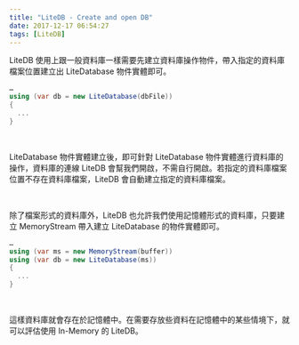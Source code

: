 ```yaml
---
title: "LiteDB - Create and open DB"
date: 2017-12-17 06:54:27
tags: [LiteDB]
---
```


LiteDB 使用上跟一般資料庫一樣需要先建立資料庫操作物件，帶入指定的資料庫檔案位置建立出 LiteDatabase 物件實體即可。  

<!-- More -->

```C#
…
using (var db = new LiteDatabase(dbFile)) 
{
  ... 
}
```

<br/>

 
LiteDatabase 物件實體建立後，即可針對 LiteDatabase 物件實體進行資料庫的操作，資料庫的連線 LiteDB 會幫我們開啟，不需自行開啟。若指定的資料庫檔案位置不存在資料庫檔案，LiteDB 會自動建立指定的資料庫檔案。  

<br/>


除了檔案形式的資料庫外，LiteDB 也允許我們使用記憶體形式的資料庫，只要建立 MemoryStream 帶入建立 LiteDatabase 的物件實體即可。  

```C#
…
using (var ms = new MemoryStream(buffer))
using (var db = new LiteDatabase(ms)) 
{
  ... 
} 
```

<br/>


這樣資料庫就會存在於記憶體中。在需要存放些資料在記憶體中的某些情境下，就可以評估使用 In-Memory 的 LiteDB。  
